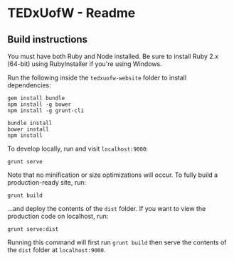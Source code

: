 # TEDxUofW - Readme

## Build instructions

You must have both Ruby and Node installed. Be sure to install Ruby 2.x (64-bit) 
using RubyInstaller if you're using Windows.

Run the following inside the `tedxuofw-website` folder to install dependencies:

    gem install bundle
    npm install -g bower
    npm install -g grunt-cli
    
    bundle install
    bower install 
    npm install
    
To develop locally, run and visit `localhost:9000`:

    grunt serve 
    
Note that no minification or size optimizations will occur. To fully build a 
production-ready site, run:

    grunt build
    
...and deploy the contents of the `dist` folder. If you want to view the production 
code on localhost, run:

    grunt serve:dist
    
Running this command will first run `grunt build` then serve the contents of the 
`dist` folder at `localhost:9000`.

